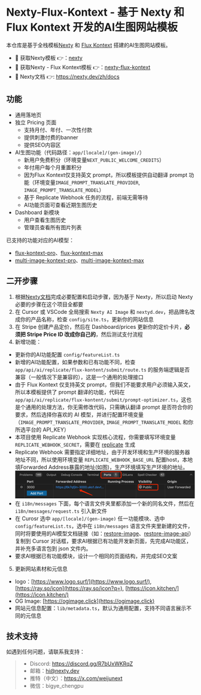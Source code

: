 # Nexty-Flux-Kontext - 基于 Nexty 和 Flux Kontext 开发的AI生图网站模板

本仓库是基于全栈模板[Nexty](https://github.com/WeNextDev/nexty.dev) 和 [Flux Kontext](https://replicate.com/search?query=flux-kontext) 搭建的AI生图网站模板。

- 🚀 获取Nexty模板 👉：[nexty](https://github.com/WeNextDev/nexty.dev)  
- 🚀 获取Nexty - Flux Kontext模板 👉：[nexty-flux-kontext](https://github.com/wenextdev/nexty-flux-kontext)  
- 🚀 Nexty文档 👉: https://nexty.dev/zh/docs

## 功能

- 通用落地页
- 独立 Pricing 页面
  - 支持月付、年付、一次性付款
  - 提供刺激付费的banner
  - 提供SEO内容区
- AI生图功能（代码路径：`app/[locale]/(gen-image)/`）
  - 新用户免费积分（环境变量`NEXT_PUBLIC_WELCOME_CREDITS`）
  - 年付用户每个月重置积分
  - 因为Flux Kontext仅支持英文 prompt，所以模板提供自动翻译 prompt 功能（环境变量`IMAGE_PROMPT_TRANSLATE_PROVIDER`, `IMAGE_PROMPT_TRANSLATE_MODEL`） 
  - 基于 Replicate Webhook 任务的流程，前端无需等待
  - AI功能页面可查看近期生图历史
- Dashboard 新模块
  - 用户查看生图历史
  - 管理员查看所有图片列表

已支持的功能对应的AI模型：
- [flux-kontext-pro](https://replicate.com/black-forest-labs/flux-kontext-pro)、[flux-kontext-max](https://replicate.com/black-forest-labs/flux-kontext-max)
- [multi-image-kontext-pro](https://replicate.com/flux-kontext-apps/multi-image-kontext-pro)、[multi-image-kontext-max](https://replicate.com/flux-kontext-apps/multi-image-kontext-max)

## 二开步骤

1. 根据[Nexty文档](https://nexty.dev/zh/docs)完成必要配置和启动步骤，因为基于 Nexty，所以启动 Nexty 必要的步骤在这个项目全都要
2. 在 Cursor 或 VSCode 全局搜索 `Nexty AI Image` 和 `nextyd.dev`，把品牌名改成你的产品名称，检查 `config/site.ts`，更新你的网站信息
3. 在 Stripe 创建产品定价，然后在 Dashboard/prices 更新你的定价卡片，**必须把 Stripe Price ID 改成你自己的**，然后测试支付流程
4. 新增功能：
  - 更新你的AI功能配置 `config/featureList.ts`
  - 新增的AI功能配置，如果参数和已有功能不同，检查 `app/api/ai/replicate/flux-kontent/submit/route.ts` 的服务端逻辑是否兼容（一般情况下是兼容的），这是一个通用的处理接口
  - 由于 Flux Kontext 仅支持英文 prompt，但我们不能要求用户必须输入英文，所以本模板提供了 prompt 翻译的功能，代码在 `app/api/ai/replicate/flux-kontent/submit/prompt-optimizer.ts`，这也是个通用的处理方法，你无需修改代码，只需确认翻译 prompt 是否符合你的要求，然后选择你喜欢的 AI 模型，并进行配置环境变量（`IMAGE_PROMPT_TRANSLATE_PROVIDER`, `IMAGE_PROMPT_TRANSLATE_MODEL` 和你所选平台的 API_KEY）
  - 本项目使用 Replicate Webhook 实现核心流程，你需要填写环境变量 `REPLICATE_WEBHOOK_SECRET`，需要在 [replicate](https://replicate.com/account/webhook) 生成
  - Replicate Webhook 需要指定详细地址，由于开发环境和生产环境的服务器地址不同，所以使用环境变量 `REPLICATE_WEBHOOK_BASE_URL` 配置host，本地填Forwarded Address暴露的地址(如图)，生产环境填写生产环境的地址。
  ![forwarded-address.png](/public/readme/forwarded-address.png)
  - 在 `i18n/messages` 下面，每个语言文件夹里都添加一个新的同名文件，然后在 `i18n/messages/request.ts` 引入新文件
  - 在 Curosr 选中 `app/[locale]/(gen-image)` 任一功能模块、选中 `config/featureList.ts`，选中在 `i18n/messages` 语言文件夹里新建的文件，同时将要使用的AI模型文档链接（如：[restore-image](https://replicate.com/flux-kontext-apps/restore-image)、[restore-image-api](https://replicate.com/flux-kontext-apps/restore-image/api/api-reference)）复制到 Cursor 对话框，要求AI根据已有功能开发新页面，先完成AI功能区，并补充多语言包到 json 文件内。
  - 要求AI根据已有功能模块，设计一个相同的页面结构，并完成SEO文案
5. 更新网站素材和元信息
  - logo：[https://www.logo.surf/](https://www.logo.surf/), [https://ray.so/icon](https://ray.so/icon?q=), [https://icon.kitchen/](https://icon.kitchen/)
  - OG Image: [https://ogimage.click](https://ogimage.click)
  - 网站元信息配置：`lib/metadata.ts`，默认为通用配置，支持不同语言展示不同的元信息

## 技术支持

如遇到任何问题，请联系我支持：

> - Discord: https://discord.gg/R7bUxWKRqZ
> - 邮箱：hi@nexty.dev
> - 推特（中文）：https://x.com/weijunext
> - 微信：bigye_chengpu

